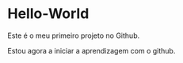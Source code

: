 # Hello-World
Este é o meu primeiro projeto no Github.

Estou agora a iniciar a aprendizagem com o github.
